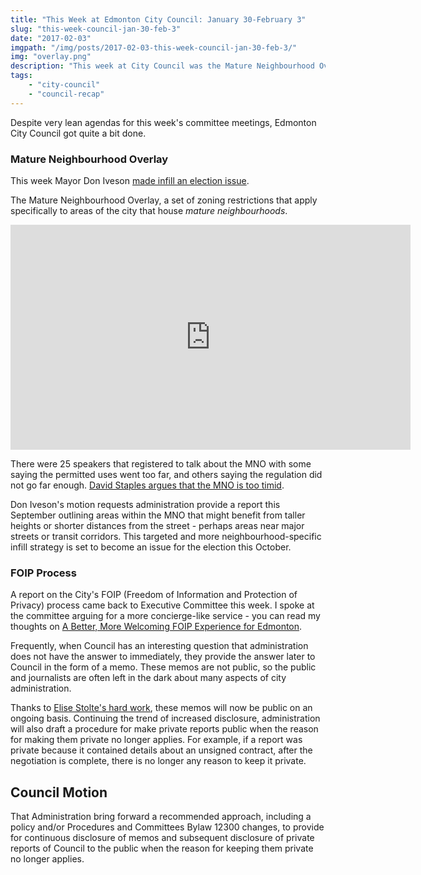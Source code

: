 ```yaml
---
title: "This Week at Edmonton City Council: January 30-February 3"
slug: "this-week-council-jan-30-feb-3"
date: "2017-02-03"
imgpath: "/img/posts/2017-02-03-this-week-council-jan-30-feb-3/"
img: "overlay.png"
description: "This week at City Council was the Mature Neighbourhood Overlay, the FOIP process and private memos"
tags: 
    - "city-council"
    - "council-recap"
---
```


Despite very lean agendas for this week's committee meetings, Edmonton City Council got quite a bit
done.

### Mature Neighbourhood Overlay

This week Mayor Don Iveson [made infill an election issue](http://www.metronews.ca/news/edmonton/2017/02/01/edmonton-density-election-debate-mayor-don-iveson.html).

The Mature Neighbourhood Overlay, a set of zoning restrictions that apply specifically to areas of the city
that house _mature neighbourhoods_.

<div style="text-align:center;">
    <iframe width="640" height="360" src="https://www.youtube.com/embed/HV8mMhBGgik" frameborder="0" allowfullscreen></iframe>
</div>

There were 25 speakers that registered to talk about the MNO with some saying the permitted uses went too far, and others saying
the regulation did not go far enough. [David Staples argues that the MNO is too timid](http://edmontonjournal.com/news/local-news/david-staples-over-cautious-city-risks-regulating-infill-aspirations-to-death).

Don Iveson's motion requests administration provide a report this September outlining areas within the MNO that might
benefit from taller heights or shorter distances from the street - perhaps areas near major streets or transit corridors.
This targeted and more neighbourhood-specific infill strategy is set to become an issue for the election this October.

### FOIP Process

A report on the City's FOIP (Freedom of Information and Protection of Privacy) process came back to Executive Committee this
week. I spoke at the committee arguing for a more concierge-like service - you can read my thoughts on [A Better, More Welcoming FOIP Experience for Edmonton](/blog/2017/02/02/a-better-foip-experience-for-edmonton).

Frequently, when Council has an interesting question that administration does not have the answer to immediately, they provide
the answer later to Council in the form of a memo. These memos are not public, so the public and journalists are often left
in the dark about many aspects of city administration.
 
Thanks to [Elise Stolte's hard work](http://edmontonjournal.com/news/local-news/postmedia-wins-public-access-for-edmonton-council-memos), 
these memos will now be public on an ongoing basis. Continuing the trend of increased
disclosure, administration will also draft a procedure for make private reports public when the reason for making them private
no longer applies. For example, if a report was private because it contained details about an unsigned contract, after the negotiation
is complete, there is no longer any reason to keep it private.

<div class="council-motion">
    <h2>Council Motion</h2>
    <p>
    That Administration bring forward a recommended approach, including a policy and/or Procedures and Committees Bylaw 12300 changes, to provide for continuous disclosure of memos and subsequent disclosure of private reports of Council to the public when the reason for keeping them private no longer applies.
    </p>
</div>

